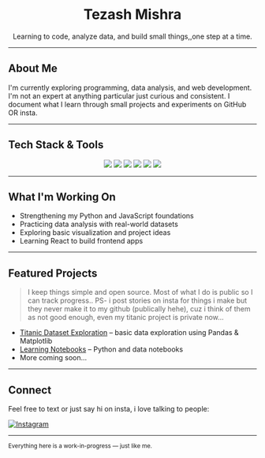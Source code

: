 <h1 align="center">Tezash Mishra</h1>

<p align="center">Learning to code, analyze data, and build small things,,one step at a time.</p>

---

## About Me

I'm currently exploring programming, data analysis, and web development. I'm not an expert at anything particular just curious and consistent. I document what I learn through small projects and experiments on GitHub OR insta.

---

## Tech Stack & Tools

<p align="center">
  <img src="https://img.shields.io/badge/Python-14354C?style=for-the-badge&logo=python&logoColor=white"/>
  <img src="https://img.shields.io/badge/JavaScript-F7DF1E?style=for-the-badge&logo=javascript&logoColor=black"/>
  <img src="https://img.shields.io/badge/React-20232A?style=for-the-badge&logo=react&logoColor=61DAFB"/>
  <img src="https://img.shields.io/badge/Pandas-150458?style=for-the-badge&logo=pandas&logoColor=white"/>
  <img src="https://img.shields.io/badge/NumPy-013243?style=for-the-badge&logo=numpy&logoColor=white"/>
  <img src="https://img.shields.io/badge/Matplotlib-11557C?style=for-the-badge&logo=plotly&logoColor=white"/>
</p>

---

## What I'm Working On

- Strengthening my Python and JavaScript foundations  
- Practicing data analysis with real-world datasets  
- Exploring basic visualization and project ideas  
- Learning React to build frontend apps  

---

## Featured Projects

> I keep things simple and open source. Most of what I do is public so I can track progress.. PS- i post stories on insta for things i make but they never make it to my github (publically hehe), cuz i think of them as not good enough, even my titanic project is private now...

- [Titanic Dataset Exploration](https://github.com/mishradwaterlaw/titanicdatasetfirst-application) – basic data exploration using Pandas & Matplotlib
- [Learning Notebooks](https://github.com/mishradwaterlaw?tab=repositories&q=notebook) – Python and data notebooks
- More coming soon...

---

## Connect

Feel free to text or just say hi on insta, i love talking to people:

[![Instagram](https://img.shields.io/badge/@tezashmishra-Instagram-E4405F?style=flat-square&logo=instagram&logoColor=white)](https://instagram.com/tezashmishra)

---

<sub>Everything here is a work-in-progress — just like me.</sub>
